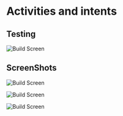 # Activities and intents
## Testing
![Build Screen](./screenshots/test.gif)
## ScreenShots
![Build Screen](./screenshots/first.png)

![Build Screen](./screenshots/send.png)

![Build Screen](./screenshots/reply.png)
